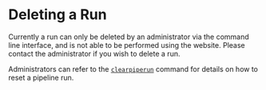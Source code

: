# Deleting a Run

Currently a run can only be deleted by an administrator via the command line interface, and is not able to be performed using the website. Please contact the administrator if you wish to delete a run.

Administrators can refer to the [`clearpiperun`](../adminusage/cli/#clearpiperun) command for details on how to reset a pipeline run.